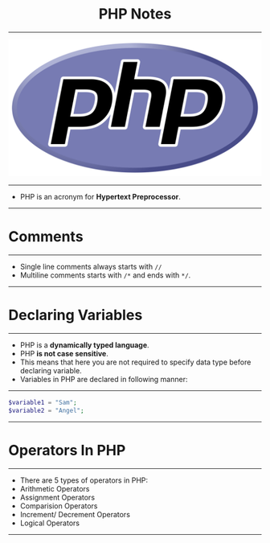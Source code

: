 <h1 align="center">PHP Notes</h1>

<hr>

<p align="center"><img src="Web-Devlopment/../Logo.svg"></p>

<hr>

- PHP is an acronym for **Hypertext Preprocessor**.

<hr>

# Comments

<hr>

- Single line comments always starts with `//`
- Multiline comments starts with `/*` and ends with `*/`.

<hr>

# Declaring Variables

<hr>

- PHP is a **dynamically typed language**.
- PHP **is not case sensitive**.
- This means that here you are not required to specify data type before declaring variable.
- Variables in PHP are declared in following manner:

<hr>

```php
$variable1 = "Sam";
$variable2 = "Angel";
```

<hr>

# Operators In PHP

<hr>

- There are 5 types of operators in PHP:
- Arithmetic Operators
- Assignment Operators
- Comparision Operators
- Increment/ Decrement Operators
- Logical Operators

<hr>

